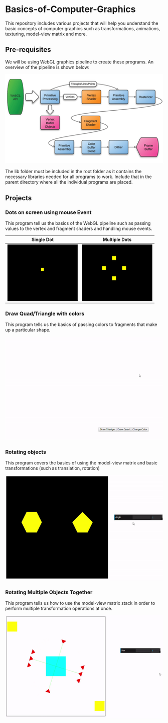 # Basics-of-Computer-Graphics
This repository includes various projects that will help you understand the basic concepts of computer graphics such as transformations, animations, texturing, model-view matrix and more.

## Pre-requisites
We will be using WebGL graphics pipeline to create these programs. An overview of the pipeline is shown below:

![WebGL Pipelinegit](https://github.com/jawad3838/Basics-of-Computer-Graphics/blob/master/webgl-pipeline.png)

The lib folder must be included in the root folder as it contains the necessary libraries needed for all programs to work. Include that in the parent directory where all the individual programs are placed.

## Projects

### Dots on screen using mouse Event
This program tell us the basics of the WebGL pipeline such as passing values to the vertex and fragment shaders and handling mouse events.

|Single Dot|Multiple Dots|
|---|---|
|![](https://github.com/jawad3838/Basics-of-Computer-Graphics/blob/master/Single%2CMultiple%20dots%20with%20mouse%20event/SingleDot.PNG)|![](https://github.com/jawad3838/Basics-of-Computer-Graphics/blob/master/Single%2CMultiple%20dots%20with%20mouse%20event/MultipleDots.PNG)|

### Draw Quad/Triangle with colors
This program tells us the basics of passing colors to fragments that make up a particular shape.

<p align="center">
  <img src="https://github.com/jawad3838/Basics-of-Computer-Graphics/blob/master/Triangle%2CSquare%20with%20colors/Triangle_Quad.gif"
       width = "600"\>
</p>

### Rotating objects
This program covers the basics of using the model-view matrix and basic transformations (such as translation, rotation)

<p align="center">
  <img src="https://github.com/jawad3838/Basics-of-Computer-Graphics/blob/master/Rotating%20an%20Object/RotatingShapes.gif" \>
</p>

### Rotating Multiple Objects Together
This program tells us how to use the model-view matrix stack in order to perform multiple transformation operations at once.

<p align="center">
  <img src="https://github.com/jawad3838/Basics-of-Computer-Graphics/blob/master/Rotating%20Multiple%20Objects/RotatingMultipleObjects.gif" \>
</p>
